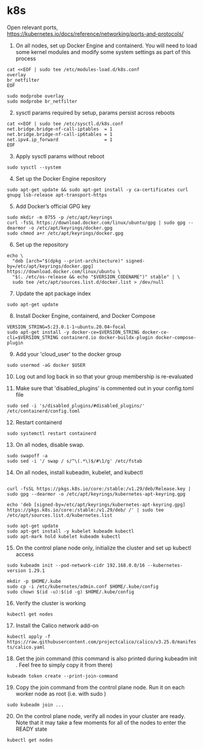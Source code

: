 # k8s
Open relevant ports,
https://kubernetes.io/docs/reference/networking/ports-and-protocols/
 
1. On all nodes, set up Docker Engine and containerd. You will need to load some kernel modules and modify some system settings as part of this process

```
cat <<EOF | sudo tee /etc/modules-load.d/k8s.conf
overlay
br_netfilter
EOF

sudo modprobe overlay
sudo modprobe br_netfilter
```

2. sysctl params required by setup, params persist across reboots
```
cat <<EOF | sudo tee /etc/sysctl.d/k8s.conf
net.bridge.bridge-nf-call-iptables  = 1
net.bridge.bridge-nf-call-ip6tables = 1
net.ipv4.ip_forward                 = 1
EOF
```


3. Apply sysctl params without reboot

`sudo sysctl --system`

4. Set up the Docker Engine repository

`sudo apt-get update && sudo apt-get install -y ca-certificates curl gnupg lsb-release apt-transport-https`

5. Add Docker’s official GPG key
```
sudo mkdir -m 0755 -p /etc/apt/keyrings
curl -fsSL https://download.docker.com/linux/ubuntu/gpg | sudo gpg --dearmor -o /etc/apt/keyrings/docker.gpg
sudo chmod a+r /etc/apt/keyrings/docker.gpg
```

6. Set up the repository
```
echo \
  "deb [arch="$(dpkg --print-architecture)" signed-by=/etc/apt/keyrings/docker.gpg] https://download.docker.com/linux/ubuntu \
  "$(. /etc/os-release && echo "$VERSION_CODENAME")" stable" | \
  sudo tee /etc/apt/sources.list.d/docker.list > /dev/null
```

7. Update the apt package index

`sudo apt-get update`

8. Install Docker Engine, containerd, and Docker Compose
```
VERSION_STRING=5:23.0.1-1~ubuntu.20.04~focal
sudo apt-get install -y docker-ce=$VERSION_STRING docker-ce-cli=$VERSION_STRING containerd.io docker-buildx-plugin docker-compose-plugin
```

9. Add your 'cloud_user' to the docker group

`sudo usermod -aG docker $USER`

10. Log out and log back in so that your group membership is re-evaluated

11. Make sure that 'disabled_plugins' is commented out in your config.toml file

`sudo sed -i 's/disabled_plugins/#disabled_plugins/' /etc/containerd/config.toml`

12. Restart containerd

`sudo systemctl restart containerd`

13. On all nodes, disable swap.
```
sudo swapoff -a
sudo sed -i '/ swap / s/^\(.*\)$/#\1/g' /etc/fstab
```

14. On all nodes, install kubeadm, kubelet, and kubectl
```

curl -fsSL https://pkgs.k8s.io/core:/stable:/v1.29/deb/Release.key | sudo gpg --dearmor -o /etc/apt/keyrings/kubernetes-apt-keyring.gpg

echo 'deb [signed-by=/etc/apt/keyrings/kubernetes-apt-keyring.gpg] https://pkgs.k8s.io/core:/stable:/v1.29/deb/ /' | sudo tee /etc/apt/sources.list.d/kubernetes.list

sudo apt-get update
sudo apt-get install -y kubelet kubeadm kubectl
sudo apt-mark hold kubelet kubeadm kubectl
```

15. On the control plane node only, initialize the cluster and set up kubectl access
```
sudo kubeadm init --pod-network-cidr 192.168.0.0/16 --kubernetes-version 1.29.1

mkdir -p $HOME/.kube
sudo cp -i /etc/kubernetes/admin.conf $HOME/.kube/config
sudo chown $(id -u):$(id -g) $HOME/.kube/config
```

16. Verify the cluster is working

`kubectl get nodes`

17. Install the Calico network add-on

`kubectl apply -f https://raw.githubusercontent.com/projectcalico/calico/v3.25.0/manifests/calico.yaml`

18. Get the join command (this command is also printed during kubeadm init . Feel free to simply copy it from there)

`kubeadm token create --print-join-command`

19. Copy the join command from the control plane node. Run it on each worker node as root (i.e. with sudo )

`sudo kubeadm join ...`

20. On the control plane node, verify all nodes in your cluster are ready. Note that it may take a few moments for all of the nodes to enter the READY state

`kubectl get nodes`

